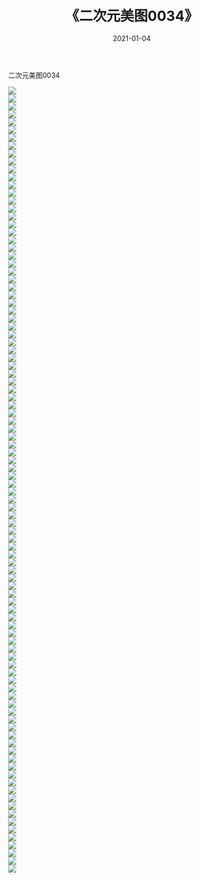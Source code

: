 ﻿---
layout: post
title:  《二次元美图0034》
date:   2021-01-04
img: http://imgx.orgx.ga/二次元/2021/二次元美图0034/000.jpg
categories: [美女, 清纯, 唯美]
---

二次元美图0034

 ![](http://imgx.orgx.ga/二次元/2021/二次元美图0034/001.jpg) <br>![](http://imgx.orgx.ga/二次元/2021/二次元美图0034/002.jpg) <br>![](http://imgx.orgx.ga/二次元/2021/二次元美图0034/003.jpg) <br>![](http://imgx.orgx.ga/二次元/2021/二次元美图0034/004.jpg) <br>![](http://imgx.orgx.ga/二次元/2021/二次元美图0034/005.jpg) <br>![](http://imgx.orgx.ga/二次元/2021/二次元美图0034/006.jpg) <br>![](http://imgx.orgx.ga/二次元/2021/二次元美图0034/007.jpg) <br>![](http://imgx.orgx.ga/二次元/2021/二次元美图0034/008.jpg) <br>![](http://imgx.orgx.ga/二次元/2021/二次元美图0034/009.jpg) <br>![](http://imgx.orgx.ga/二次元/2021/二次元美图0034/010.jpg) <br>![](http://imgx.orgx.ga/二次元/2021/二次元美图0034/011.jpg) <br>![](http://imgx.orgx.ga/二次元/2021/二次元美图0034/012.jpg) <br>![](http://imgx.orgx.ga/二次元/2021/二次元美图0034/013.jpg) <br>![](http://imgx.orgx.ga/二次元/2021/二次元美图0034/014.jpg) <br>![](http://imgx.orgx.ga/二次元/2021/二次元美图0034/015.jpg) <br>![](http://imgx.orgx.ga/二次元/2021/二次元美图0034/016.jpg) <br>![](http://imgx.orgx.ga/二次元/2021/二次元美图0034/017.jpg) <br>![](http://imgx.orgx.ga/二次元/2021/二次元美图0034/018.jpg) <br>![](http://imgx.orgx.ga/二次元/2021/二次元美图0034/019.jpg) <br>![](http://imgx.orgx.ga/二次元/2021/二次元美图0034/020.jpg) <br>![](http://imgx.orgx.ga/二次元/2021/二次元美图0034/021.jpg) <br>![](http://imgx.orgx.ga/二次元/2021/二次元美图0034/022.jpg) <br>![](http://imgx.orgx.ga/二次元/2021/二次元美图0034/023.jpg) <br>![](http://imgx.orgx.ga/二次元/2021/二次元美图0034/024.jpg) <br>![](http://imgx.orgx.ga/二次元/2021/二次元美图0034/025.jpg) <br>![](http://imgx.orgx.ga/二次元/2021/二次元美图0034/026.jpg) <br>![](http://imgx.orgx.ga/二次元/2021/二次元美图0034/027.jpg) <br>![](http://imgx.orgx.ga/二次元/2021/二次元美图0034/028.jpg) <br>![](http://imgx.orgx.ga/二次元/2021/二次元美图0034/029.jpg) <br>![](http://imgx.orgx.ga/二次元/2021/二次元美图0034/030.jpg) <br>![](http://imgx.orgx.ga/二次元/2021/二次元美图0034/031.jpg) <br>![](http://imgx.orgx.ga/二次元/2021/二次元美图0034/032.jpg) <br>![](http://imgx.orgx.ga/二次元/2021/二次元美图0034/033.jpg) <br>![](http://imgx.orgx.ga/二次元/2021/二次元美图0034/034.jpg) <br>![](http://imgx.orgx.ga/二次元/2021/二次元美图0034/035.jpg) <br>![](http://imgx.orgx.ga/二次元/2021/二次元美图0034/036.jpg) <br>![](http://imgx.orgx.ga/二次元/2021/二次元美图0034/037.jpg) <br>![](http://imgx.orgx.ga/二次元/2021/二次元美图0034/038.jpg) <br>![](http://imgx.orgx.ga/二次元/2021/二次元美图0034/039.jpg) <br>![](http://imgx.orgx.ga/二次元/2021/二次元美图0034/040.jpg) <br>![](http://imgx.orgx.ga/二次元/2021/二次元美图0034/041.jpg) <br>![](http://imgx.orgx.ga/二次元/2021/二次元美图0034/042.jpg) <br>![](http://imgx.orgx.ga/二次元/2021/二次元美图0034/043.jpg) <br>![](http://imgx.orgx.ga/二次元/2021/二次元美图0034/044.jpg) <br>![](http://imgx.orgx.ga/二次元/2021/二次元美图0034/045.jpg) <br>![](http://imgx.orgx.ga/二次元/2021/二次元美图0034/046.jpg) <br>![](http://imgx.orgx.ga/二次元/2021/二次元美图0034/047.jpg) <br>![](http://imgx.orgx.ga/二次元/2021/二次元美图0034/048.jpg) <br>![](http://imgx.orgx.ga/二次元/2021/二次元美图0034/049.jpg) <br>![](http://imgx.orgx.ga/二次元/2021/二次元美图0034/050.jpg) <br>![](http://imgx.orgx.ga/二次元/2021/二次元美图0034/051.jpg) <br>![](http://imgx.orgx.ga/二次元/2021/二次元美图0034/052.jpg) <br>![](http://imgx.orgx.ga/二次元/2021/二次元美图0034/053.jpg) <br>![](http://imgx.orgx.ga/二次元/2021/二次元美图0034/054.jpg) <br>![](http://imgx.orgx.ga/二次元/2021/二次元美图0034/055.jpg) <br>![](http://imgx.orgx.ga/二次元/2021/二次元美图0034/056.jpg) <br>![](http://imgx.orgx.ga/二次元/2021/二次元美图0034/057.jpg) <br>![](http://imgx.orgx.ga/二次元/2021/二次元美图0034/058.jpg) <br>![](http://imgx.orgx.ga/二次元/2021/二次元美图0034/059.jpg) <br>![](http://imgx.orgx.ga/二次元/2021/二次元美图0034/060.jpg) <br>![](http://imgx.orgx.ga/二次元/2021/二次元美图0034/061.jpg) <br>![](http://imgx.orgx.ga/二次元/2021/二次元美图0034/062.jpg) <br>![](http://imgx.orgx.ga/二次元/2021/二次元美图0034/063.jpg) <br>![](http://imgx.orgx.ga/二次元/2021/二次元美图0034/064.jpg) <br>![](http://imgx.orgx.ga/二次元/2021/二次元美图0034/065.jpg) <br>![](http://imgx.orgx.ga/二次元/2021/二次元美图0034/066.jpg) <br>![](http://imgx.orgx.ga/二次元/2021/二次元美图0034/067.jpg) <br>![](http://imgx.orgx.ga/二次元/2021/二次元美图0034/068.jpg) <br>![](http://imgx.orgx.ga/二次元/2021/二次元美图0034/069.jpg) <br>![](http://imgx.orgx.ga/二次元/2021/二次元美图0034/070.jpg) <br>![](http://imgx.orgx.ga/二次元/2021/二次元美图0034/071.jpg) <br>![](http://imgx.orgx.ga/二次元/2021/二次元美图0034/072.jpg) <br>![](http://imgx.orgx.ga/二次元/2021/二次元美图0034/073.jpg) <br>![](http://imgx.orgx.ga/二次元/2021/二次元美图0034/074.jpg) <br>![](http://imgx.orgx.ga/二次元/2021/二次元美图0034/075.jpg) <br>![](http://imgx.orgx.ga/二次元/2021/二次元美图0034/076.jpg) <br>![](http://imgx.orgx.ga/二次元/2021/二次元美图0034/077.jpg) <br>![](http://imgx.orgx.ga/二次元/2021/二次元美图0034/078.jpg) <br>![](http://imgx.orgx.ga/二次元/2021/二次元美图0034/079.jpg) <br>![](http://imgx.orgx.ga/二次元/2021/二次元美图0034/080.jpg) <br>![](http://imgx.orgx.ga/二次元/2021/二次元美图0034/081.jpg) <br>![](http://imgx.orgx.ga/二次元/2021/二次元美图0034/082.jpg) <br>![](http://imgx.orgx.ga/二次元/2021/二次元美图0034/083.jpg) <br>![](http://imgx.orgx.ga/二次元/2021/二次元美图0034/084.jpg) <br>![](http://imgx.orgx.ga/二次元/2021/二次元美图0034/085.jpg) <br>![](http://imgx.orgx.ga/二次元/2021/二次元美图0034/086.jpg) <br>![](http://imgx.orgx.ga/二次元/2021/二次元美图0034/087.jpg) <br>![](http://imgx.orgx.ga/二次元/2021/二次元美图0034/088.jpg) <br>![](http://imgx.orgx.ga/二次元/2021/二次元美图0034/089.jpg) <br>![](http://imgx.orgx.ga/二次元/2021/二次元美图0034/090.jpg) <br>![](http://imgx.orgx.ga/二次元/2021/二次元美图0034/091.jpg) <br>![](http://imgx.orgx.ga/二次元/2021/二次元美图0034/092.jpg) <br>![](http://imgx.orgx.ga/二次元/2021/二次元美图0034/093.jpg) <br>![](http://imgx.orgx.ga/二次元/2021/二次元美图0034/094.jpg) <br>![](http://imgx.orgx.ga/二次元/2021/二次元美图0034/095.jpg) <br>![](http://imgx.orgx.ga/二次元/2021/二次元美图0034/096.jpg) <br>![](http://imgx.orgx.ga/二次元/2021/二次元美图0034/097.jpg) <br>![](http://imgx.orgx.ga/二次元/2021/二次元美图0034/098.jpg) <br>![](http://imgx.orgx.ga/二次元/2021/二次元美图0034/099.jpg) <br>![](http://imgx.orgx.ga/二次元/2021/二次元美图0034/100.jpg) <br>